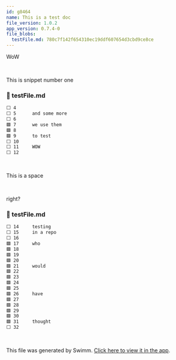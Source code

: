 ```yaml
---
id: g8464
name: This is a test doc
file_version: 1.0.2
app_version: 0.7.4-0
file_blobs:
  testFile.md: 780c7f142f654310ec19ddf607654d3cbd9ce8ce
---
```


WoW

<br/>

This is snippet number one
<!-- NOTE-swimm-snippet: the lines below link your snippet to Swimm -->
### 📄 testFile.md
```markdown
⬜ 4      
⬜ 5      and some more
⬜ 6      
🟩 7      we use them
🟩 8      
🟩 9      to test
⬜ 10     
⬜ 11     WOW
⬜ 12     
```

<br/>

This is a space

<br/>

right?
<!-- NOTE-swimm-snippet: the lines below link your snippet to Swimm -->
### 📄 testFile.md
```markdown
⬜ 14     testing
⬜ 15     in a repo
⬜ 16     
🟩 17     who
🟩 18     
🟩 19     
🟩 20     
🟩 21     would
🟩 22     
🟩 23     
🟩 24     
🟩 25     
🟩 26     have
🟩 27     
🟩 28     
🟩 29     
🟩 30     
🟩 31     thought
⬜ 32     
```

<br/>

This file was generated by Swimm. [Click here to view it in the app](https://swimm-web-app.web.app/repos/Z2l0aHViJTNBJTNBdGVzdC1naXRodWItYXBwJTNBJTNBc3dpbW1pbw==/docs/g8464).
